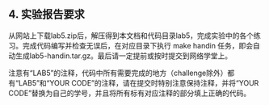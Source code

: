 
## 4. 实验报告要求 

从网站上下载lab5.zip后，解压得到本文档和代码目录lab5，完成实验中的各个练习。完成代码编写并检查无误后，在对应目录下执行 make handin 任务，即会自动生成lab5-handin.tar.gz。最后请一定提前或按时提交到网络学堂上。

注意有“LAB5”的注释，代码中所有需要完成的地方（challenge除外）都有“LAB5”和“YOUR CODE”的注释，请在提交时特别注意保持注释，并将“YOUR CODE”替换为自己的学号，并且将所有标有对应注释的部分填上正确的代码。
